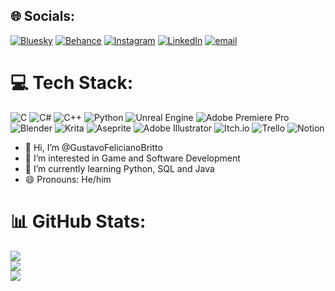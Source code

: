 ## 🌐 Socials:
[![Bluesky](https://img.shields.io/badge/bluesky-0285FF?style=for-the-badge&logo=bluesky&logoColor=%23FFFFFF)](https://bsky.app/profile/gustavofeliciano.bsky.social) [![Behance](https://img.shields.io/badge/Behance-1769ff?logo=behance&logoColor=white)](https://behance.net/GustavoFeliciano) [![Instagram](https://img.shields.io/badge/Instagram-%23E4405F.svg?logo=Instagram&logoColor=white)](https://instagram.com/xgustavofelicianox) [![LinkedIn](https://img.shields.io/badge/LinkedIn-%230077B5.svg?logo=linkedin&logoColor=white)](https://linkedin.com/in/gustavofsbritto) [![email](https://img.shields.io/badge/Email-D14836?logo=gmail&logoColor=white)](mailto:gustavofelicianoemail@gmail.com) 

# 💻 Tech Stack:
![C](https://img.shields.io/badge/c-%2300599C.svg?style=for-the-badge&logo=c&logoColor=white) ![C#](https://img.shields.io/badge/c%23-%23239120.svg?style=for-the-badge&logo=csharp&logoColor=white) ![C++](https://img.shields.io/badge/c++-%2300599C.svg?style=for-the-badge&logo=c%2B%2B&logoColor=white) ![Python](https://img.shields.io/badge/python-3670A0?style=for-the-badge&logo=python&logoColor=ffdd54) ![Unreal Engine](https://img.shields.io/badge/unrealengine-%23313131.svg?style=for-the-badge&logo=unrealengine&logoColor=white) ![Adobe Premiere Pro](https://img.shields.io/badge/Adobe%20Premiere%20Pro-9999FF.svg?style=for-the-badge&logo=Adobe%20Premiere%20Pro&logoColor=white) ![Blender](https://img.shields.io/badge/blender-%23F5792A.svg?style=for-the-badge&logo=blender&logoColor=white) ![Krita](https://img.shields.io/badge/Krita-203759?style=for-the-badge&logo=krita&logoColor=EEF37B) ![Aseprite](https://img.shields.io/badge/Aseprite-FFFFFF?style=for-the-badge&logo=Aseprite&logoColor=#7D929E) ![Adobe Illustrator](https://img.shields.io/badge/adobe%20illustrator-%23FF9A00.svg?style=for-the-badge&logo=adobe%20illustrator&logoColor=white) ![Itch.io](https://img.shields.io/badge/Itch-%23FF0B34.svg?style=for-the-badge&logo=Itch.io&logoColor=white) ![Trello](https://img.shields.io/badge/Trello-%23026AA7.svg?style=for-the-badge&logo=Trello&logoColor=white) ![Notion](https://img.shields.io/badge/Notion-%23000000.svg?style=for-the-badge&logo=notion&logoColor=white)

- 👋 Hi, I’m @GustavoFelicianoBritto
- 👀 I’m interested in Game and Software Development
- 🌱 I’m currently learning Python, SQL and Java
- 😄 Pronouns: He/him
<!-- - ⚡ Fun fact: ... -->
<!-- 💞️ I’m looking to collaborate on ... -->

# 📊 GitHub Stats:
![](https://github-readme-stats.vercel.app/api?username=GustavoFelicianoBritto&theme=dark&hide_border=false&include_all_commits=false&count_private=false)<br/>
![](https://nirzak-streak-stats.vercel.app/?user=GustavoFelicianoBritto&theme=dark&hide_border=false)<br/>
![](https://github-readme-stats.vercel.app/api/top-langs/?username=GustavoFelicianoBritto&theme=dark&hide_border=false&include_all_commits=false&count_private=false&layout=compact)


<!-- Proudly created with GPRM ( https://gprm.itsvg.in ) -->


<!---
GustavoFelicianoBritto/GustavoFelicianoBritto is a ✨ special ✨ repository because its `README.md` (this file) appears on your GitHub profile.
You can click the Preview link to take a look at your changes.
--->
